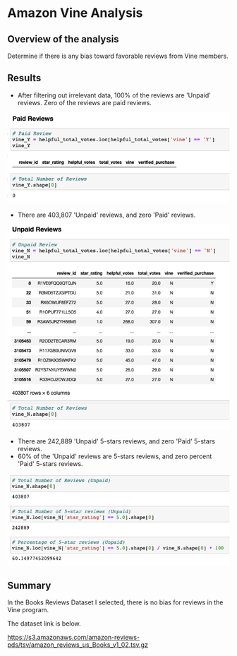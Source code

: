 # Amazon Vine Analysis
## Overview of the analysis
Determine if there is any bias toward favorable reviews from Vine members.

## Results
- After filtering out irrelevant data, 100% of the reviews are 'Unpaid' reviews. Zero of the reviews are paid reviews.

<img src='https://github.com/juliomeza/Amazon_Vine_Analysis/blob/main/screenshots/Paid%20Reviews.png'>

- There are 403,807 'Unpaid' reviews, and zero 'Paid' reviews.

<img src='https://github.com/juliomeza/Amazon_Vine_Analysis/blob/main/screenshots/Unpaid%20Reviews.png'>

- There are 242,889 'Unpaid' 5-stars reviews, and zero 'Paid' 5-stars reviews.
- 60% of the 'Unpaid' reviews are 5-stars reviews, and zero percent 'Paid' 5-stars reviews.

<img src='https://github.com/juliomeza/Amazon_Vine_Analysis/blob/main/screenshots/Unopaid%20Reviews%205-stars.png'>

## Summary
In the Books Reviews Dataset I selected, there is no bias for reviews in the Vine program.

The dataset link is below.

https://s3.amazonaws.com/amazon-reviews-pds/tsv/amazon_reviews_us_Books_v1_02.tsv.gz
